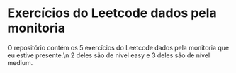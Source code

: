 # Exercícios do Leetcode dados pela monitoria
O repositório contém os 5 exercícios do Leetcode dados pela monitoria que eu estive presente.\n
2 deles são de nível easy e 3 deles são de nível medium.
